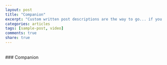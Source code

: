 ```yaml
---
layout: post
title: "Companion"
excerpt: "Custom written post descriptions are the way to go... if you're not lazy."
categories: articles
tags: [sample-post, video]
comments: true
share: true
---
```

<br>
### Companion
<br>
<div class="apester-media" data-media-id="5c60516e55d9f934ecba1113" data-player="true" height="512"></div><script async src="https://storage.googleapis.com/apester-stg/sdk/stg/apester-sdk.js"></script>
<br>
